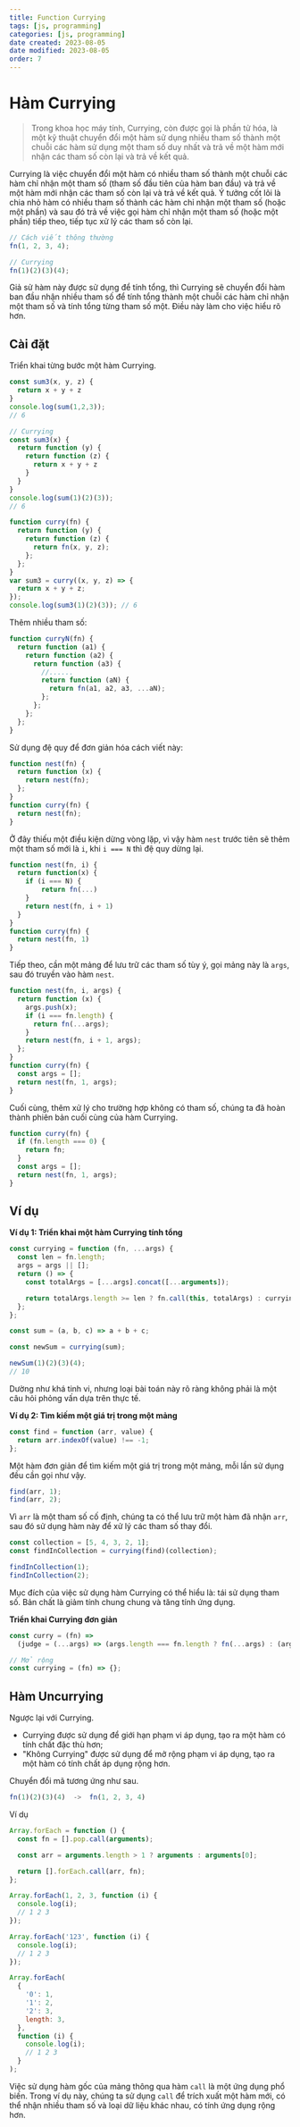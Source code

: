 ```yaml
---
title: Function Currying
tags: [js, programming]
categories: [js, programming]
date created: 2023-08-05
date modified: 2023-08-05
order: 7
---
```


# Hàm Currying

> Trong khoa học máy tính, Currying, còn được gọi là phần tử hóa, là một kỹ thuật chuyển đổi một hàm sử dụng nhiều tham số thành một chuỗi các hàm sử dụng một tham số duy nhất và trả về một hàm mới nhận các tham số còn lại và trả về kết quả.

Currying là việc chuyển đổi một hàm có nhiều tham số thành một chuỗi các hàm chỉ nhận một tham số (tham số đầu tiên của hàm ban đầu) và trả về một hàm mới nhận các tham số còn lại và trả về kết quả. Ý tưởng cốt lõi là chia nhỏ hàm có nhiều tham số thành các hàm chỉ nhận một tham số (hoặc một phần) và sau đó trả về việc gọi hàm chỉ nhận một tham số (hoặc một phần) tiếp theo, tiếp tục xử lý các tham số còn lại.

```js
// Cách viết thông thường
fn(1, 2, 3, 4);

// Currying
fn(1)(2)(3)(4);
```

Giả sử hàm này được sử dụng để tính tổng, thì Currying sẽ chuyển đổi hàm ban đầu nhận nhiều tham số để tính tổng thành một chuỗi các hàm chỉ nhận một tham số và tính tổng từng tham số một. Điều này làm cho việc hiểu rõ hơn.

## Cài đặt

Triển khai từng bước một hàm Currying.

```js
const sum3(x, y, z) {
  return x + y + z
}
console.log(sum(1,2,3));
// 6
```

```js
// Currying
const sum3(x) {
  return function (y) {
    return function (z) {
      return x + y + z
    }
  }
}
console.log(sum(1)(2)(3));
// 6
```

```js
function curry(fn) {
  return function (y) {
    return function (z) {
      return fn(x, y, z);
    };
  };
}
var sum3 = curry((x, y, z) => {
  return x + y + z;
});
console.log(sum3(1)(2)(3)); // 6
```

Thêm nhiều tham số:

```js
function curryN(fn) {
  return function (a1) {
    return function (a2) {
      return function (a3) {
        //......
        return function (aN) {
          return fn(a1, a2, a3, ...aN);
        };
      };
    };
  };
}
```

Sử dụng đệ quy để đơn giản hóa cách viết này:

```js
function nest(fn) {
  return function (x) {
    return nest(fn);
  };
}
function curry(fn) {
  return nest(fn);
}
```

Ở đây thiếu một điều kiện dừng vòng lặp, vì vậy hàm `nest` trước tiên sẽ thêm một tham số mới là `i`, khi `i === N` thì đệ quy dừng lại.

```js
function nest(fn, i) {
  return function(x) {
    if (i === N) {
        return fn(...)
    }
    return nest(fn, i + 1)
  }
}
function curry(fn) {
  return nest(fn, 1)
}
```

Tiếp theo, cần một mảng để lưu trữ các tham số tùy ý, gọi mảng này là `args`, sau đó truyền vào hàm `nest`.

```js
function nest(fn, i, args) {
  return function (x) {
    args.push(x);
    if (i === fn.length) {
      return fn(...args);
    }
    return nest(fn, i + 1, args);
  };
}
function curry(fn) {
  const args = [];
  return nest(fn, 1, args);
}
```

Cuối cùng, thêm xử lý cho trường hợp không có tham số, chúng ta đã hoàn thành phiên bản cuối cùng của hàm Currying.

```js
function curry(fn) {
  if (fn.length === 0) {
    return fn;
  }
  const args = [];
  return nest(fn, 1, args);
}
```

## Ví dụ

**Ví dụ 1: Triển khai một hàm Currying tính tổng**

```js
const currying = function (fn, ...args) {
  const len = fn.length;
  args = args || [];
  return () => {
    const totalArgs = [...args].concat([...arguments]);

    return totalArgs.length >= len ? fn.call(this, totalArgs) : currying.call(this, fn, totalArgs);
  };
};

const sum = (a, b, c) => a + b + c;

const newSum = currying(sum);

newSum(1)(2)(3)(4);
// 10
```

Dường như khá tinh vi, nhưng loại bài toán này rõ ràng không phải là một câu hỏi phỏng vấn dựa trên thực tế.

**Ví dụ 2: Tìm kiếm một giá trị trong một mảng**

```js
const find = function (arr, value) {
  return arr.indexOf(value) !== -1;
};
```

Một hàm đơn giản để tìm kiếm một giá trị trong một mảng, mỗi lần sử dụng đều cần gọi như vậy.

```js
find(arr, 1);
find(arr, 2);
```

Vì `arr` là một tham số cố định, chúng ta có thể lưu trữ một hàm đã nhận `arr`, sau đó sử dụng hàm này để xử lý các tham số thay đổi.

```js
const collection = [5, 4, 3, 2, 1];
const findInCollection = currying(find)(collection);

findInCollection(1);
findInCollection(2);
```

Mục đích của việc sử dụng hàm Currying có thể hiểu là: tái sử dụng tham số. Bản chất là giảm tính chung chung và tăng tính ứng dụng.

**Triển khai Currying đơn giản**

```js
const curry = (fn) =>
  (judge = (...args) => (args.length === fn.length ? fn(...args) : (arg) => judge(...args, arg)));

// Mở rộng
const currying = (fn) => {};
```

## Hàm Uncurrying

Ngược lại với Currying.

- Currying được sử dụng để giới hạn phạm vi áp dụng, tạo ra một hàm có tính chất đặc thù hơn;
- "Không Currying" được sử dụng để mở rộng phạm vi áp dụng, tạo ra một hàm có tính chất áp dụng rộng hơn.

Chuyển đổi mã tương ứng như sau.

```js
fn(1)(2)(3)(4)  ->  fn(1, 2, 3, 4)
```

Ví dụ

```js
Array.forEach = function () {
  const fn = [].pop.call(arguments);

  const arr = arguments.length > 1 ? arguments : arguments[0];

  return [].forEach.call(arr, fn);
};

Array.forEach(1, 2, 3, function (i) {
  console.log(i);
  // 1 2 3
});

Array.forEach('123', function (i) {
  console.log(i);
  // 1 2 3
});

Array.forEach(
  {
    '0': 1,
    '1': 2,
    '2': 3,
    length: 3,
  },
  function (i) {
    console.log(i);
    // 1 2 3
  }
);
```

Việc sử dụng hàm gốc của mảng thông qua hàm `call` là một ứng dụng phổ biến. Trong ví dụ này, chúng ta sử dụng `call` để trích xuất một hàm mới, có thể nhận nhiều tham số và loại dữ liệu khác nhau, có tính ứng dụng rộng hơn.
